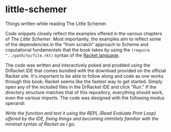 # little-schemer
Things written while reading The Little Schemer.

Code snippets closely reflect the examples offered in the various chapters of *The Little Schemer*. Most importantly, the examples
aim to reflect some of the dependencies in the "from scratch" approach to Scheme and coputational fundamentals that the book takes by using the `(require "../path/to/file.rkt)` syntax of the [Racket language](https://racket-lang.org/).

The code was written and interactively poked and prodded using the DrRacket IDE that comes bundled with the download provided on the official Racket site. It's important to be able to follow along and code as one works through this book; Racket seems like the fastest way to get started. Simply open any of the included files in the DrRacket IDE and click "Run." If the directory structure matches that of this repository, everything should work, even the various imports. The code was designed with the following modus operandi:

*Write the function and test it using the REPL (Read Evaluate Print Loop) offered by the IDE, fixing things and becoming intimitely familiar with the minimal syntax of Racket as I go.*
